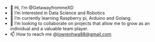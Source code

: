 - 👋 Hi, I’m @GetawayfrommeXD
- 👀 I’m interested in Data Science and Robotics
- 🌱 I’m currently learning Raspberry pi, Arduino and Golang. 
- 💞️ I’m looking to collaborate on projects that allow me to grow as an individual and a valuable team player.
- 📫 How to reach me @lowrenhwa88@gmail.com 

<!---
GetawayfrommeXD/GetawayfrommeXD is a ✨ special ✨ repository because its `README.md` (this file) appears on your GitHub profile.
You can click the Preview link to take a look at your changes.
--->
